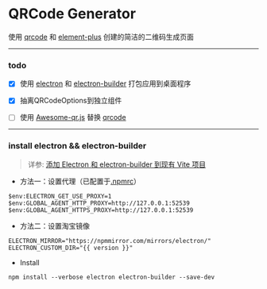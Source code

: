 # QRCode Generator

使用 [qrcode](https://github.com/davidshimjs/qrcodejs) 和 [element-plus](https://element-plus.org/zh-CN/) 创建的简洁的二维码生成页面

---

### todo

* [x] 使用 [electron](https://www.electronjs.org/) 和 [electron-builder](https://www.electron.build/index.html) 打包应用到桌面程序
* [x] 抽离QRCodeOptions到独立组件
* [ ] 使用 [Awesome-qr.js](https://github.com/sumimakito/Awesome-qr.js) 替换 [qrcode](https://github.com/davidshimjs/qrcodejs)


---

### install electron && electron-builder

> 详参: [添加 Electron 和 electron-builder 到现有 Vite 项目](https://blog.csdn.net/liuliu123456790/article/details/135902415)

* 方法一：设置代理（已配置于[.npmrc](./.npmrc)）

```shell
$env:ELECTRON_GET_USE_PROXY=1
$env:GLOBAL_AGENT_HTTP_PROXY=http://127.0.0.1:52539
$env:GLOBAL_AGENT_HTTPS_PROXY=http://127.0.0.1:52539
```

* 方法二：设置淘宝镜像

```shell
ELECTRON_MIRROR="https://npmmirror.com/mirrors/electron/"
ELECTRON_CUSTOM_DIR="{{ version }}"
```

* Install

```shell
npm install --verbose electron electron-builder --save-dev
```